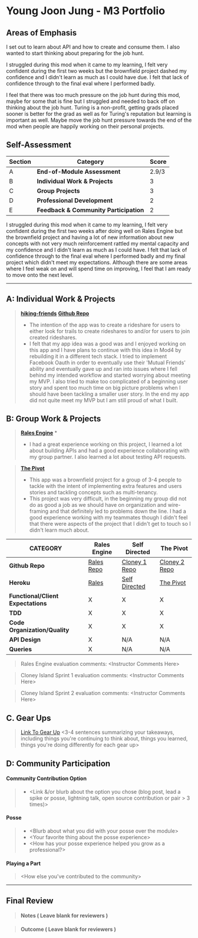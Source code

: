 # Young Joon Jung - M3 Portfolio

## Areas of Emphasis  
I set out to learn about API and how to create and consume them. I also wanted to start thinking about preparing for the job hunt.

I struggled during this mod when it came to my learning, I felt very confident during the first two weeks but the brownfield project dashed my confidence and I didn't learn as much as I could have due. I felt that lack of confidence through to the final eval where I performed badly.

I feel that there was too much pressure on the job hunt during this mod, maybe for some that is fine but I struggled and needed to back off on thinking about the job hunt. Turing is a non-profit, getting grads placed sooner is better for the grad as well as for Turing's reputation but learning is important as well. Maybe move the job hunt pressure towards the end of the mod when people are happily working on their personal projects.


## Self-Assessment

| Section | Category | Score |
| --- | ----- | --- |
| A | **End-of-Module Assessment** | 2.9/3 |
| B | **Individual Work & Projects** | 3 |
| C | **Group Projects** | 3 |
| D | **Professional Development** | 2 |
| E | **Feedback & Community Participation** | 2 |

I struggled during this mod when it came to my learning, I felt very confident during the first two weeks after doing well on Rales Engine but the brownfield project and having a lot of new information about new concepts with not very much reinforcement rattled my mental capacity and my confidence and I didn't learn as much as I could have. I felt that lack of confidence through to the final eval where I performed badly and my final project which didn't meet my expectations.  Although there are some areas where I feel weak on and will spend time on improving, I feel that I am ready to move onto the next level.

-----------------------

## A: Individual Work & Projects

> **[hiking-friends](https://shrouded-castle-30025.herokuapp.com/)**
> **[Github Repo](https://github.com/seoulstice/hiking_friends)**
>* The intention of the app was to create a rideshare for users to either look for trails to create rideshares to and/or for users to join created rideshares.  
>* I felt that my app idea was a good was and I enjoyed working on this app and I have plans to continue with this idea in Mod4 by rebuilding it in a different tech stack.  I tried to implement Facebook Oauth in order to eventually use their 'Mutual Friends' ability and eventually gave up and ran into issues where I fell behind my intended workflow and started worrying about meeting my MVP.  I also tried to make too complicated of a beginning user story and spent too much time on big picture problems when I should have been tackling a smaller user story.  In the end my app did not quite meet my MVP but I am still proud of what I built.

## B: Group Work & Projects

> **[Rales Engine](https://github.com/seoulstice/rales_engine)**
>* 
>* I had a great experience working on this project, I learned a lot about building APIs and had a good experience collaborating with my group partner.  I also learned a lot about testing API requests.  

> **[The Pivot](https://github.com/seoulstice/le_pivot)**
>* This app was a brownfield project for a group of 3-4 people to tackle with the intent of implementing extra features and users stories and tackling concepts such as multi-tenancy.
>* This project was very difficult, in the beginning my group did not do as good a job as we should have on organization and wire-framing and that definitely led to problems down the line.  I had a good experience working with my teammates though I didn't feel that there were aspects of the project that I didn't get to touch so I didn't learn much about.   

| CATEGORY | Rales Engine | Self Directed | The Pivot |
| --- | --- | --- | --- |
| **Github Repo** | [Rales Repo](https://) | [Cloney 1 Repo](https://) | [Cloney 2 Repo](https://) |
| **Heroku** | [Rales](https://) | [Self Directed](https://) | [The Pivot](https://) |
| **Functional/Client Expectations** | X | X | X |
| **TDD** | X | X | X |
| **Code Organization/Quality** | X | X | X |
| **API Design** | X | N/A | N/A |
| **Queries** | X | N/A | N/A |

> Rales Engine evaluation comments:
\<Instructor Comments Here>

> Cloney Island Sprint 1 evaluation comments:
\<Instructor Comments Here>

> Cloney Island Sprint 2 evaluation comments:
\<Instructor Comments Here>

## C. **Gear Ups**

> [Link To Gear Up]()
\<3-4 sentences summarizing your takeaways, including things you're continuing to think about, things you learned, things you're doing differently for each gear up>

## D: Community Participation

#### **Community Contribution Option**
>* \<Link &/or blurb about the option you chose (blog post, lead a spike or posse, lightning talk, open source contribution or pair > 3 times)>

#### **Posse**
  >* \<Blurb about what you did with your posse over the module>
  >* \<Your favorite thing about the posse experience>
  >* \<How has your posse experience helped you grow as a professional?>

#### **Playing a Part**

> \<How else you've contributed to the community>

------------------

## Final Review

> #### Notes ( Leave blank for reviewers )

> #### Outcome ( Leave blank for reviewers )
